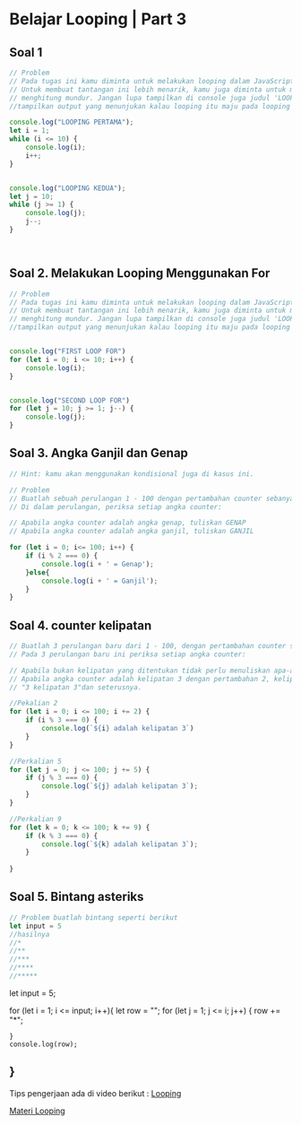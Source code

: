 # Belajar Looping | Part 3
## Soal 1

```js
// Problem
// Pada tugas ini kamu diminta untuk melakukan looping dalam JavaScript dengan menggunakan syntax while. 
// Untuk membuat tantangan ini lebih menarik, kamu juga diminta untuk membuat suatu looping yang menghitung maju dan 
// menghitung mundur. Jangan lupa tampilkan di console juga judul 'LOOPING PERTAMA' dan 'LOOPING KEDUA'.
//tampilkan output yang menunjukan kalau looping itu maju pada looping pertama dan mundur pada looping kedua

console.log("LOOPING PERTAMA");
let i = 1; 
while (i <= 10) { 
    console.log(i);
    i++;
}


console.log("LOOPING KEDUA");
let j = 10; 
while (j >= 1) { 
    console.log(j);
    j--; 
}




```
## Soal 2. Melakukan Looping Menggunakan For
```js
// Problem
// Pada tugas ini kamu diminta untuk melakukan looping dalam JavaScript dengan menggunakan syntax for. 
// Untuk membuat tantangan ini lebih menarik, kamu juga diminta untuk membuat suatu looping yang menghitung maju dan 
// menghitung mundur. Jangan lupa tampilkan di console juga judul 'LOOPING PERTAMA' dan 'LOOPING KEDUA'.
//tampilkan output yang menunjukan kalau looping itu maju pada looping pertama dan mundur pada looping kedua


console.log("FIRST LOOP FOR")
for (let i = 0; i <= 10; i++) {
    console.log(i);
}


console.log("SECOND LOOP FOR")
for (let j = 10; j >= 1; j--) {
    console.log(j);
}
```
## Soal 3. Angka Ganjil dan Genap

```js
// Hint: kamu akan menggunakan kondisional juga di kasus ini.

// Problem
// Buatlah sebuah perulangan 1 - 100 dengan pertambahan counter sebanyak 1
// Di dalam perulangan, periksa setiap angka counter:

// Apabila angka counter adalah angka genap, tuliskan GENAP
// Apabila angka counter adalah angka ganjil, tuliskan GANJIL

for (let i = 0; i<= 100; i++) {
    if (i % 2 === 0) {
        console.log(i + ' = Genap');
    }else{
        console.log(i + ' = Ganjil');
    }
}
```
## Soal 4. counter kelipatan
```js
// Buatlah 3 perulangan baru dari 1 - 100, dengan pertambahan counter sebesar 2, 5, dan 9.
// Pada 3 perulangan baru ini periksa setiap angka counter:

// Apabila bukan kelipatan yang ditentukan tidak perlu menuliskan apa-apa
// Apabila angka counter adalah kelipatan 3 dengan pertambahan 2, kelipatan 6 dengan pertambahan 5, dan kelipatan 10 dengan pertambahan 9, tuliskan:
// "3 kelipatan 3"dan seterusnya.

//Pekalian 2
for (let i = 0; i <= 100; i += 2) {
    if (i % 3 === 0) {
        console.log(`${i} adalah kelipatan 3`)
    }
}

//Perkalian 5
for (let j = 0; j <= 100; j += 5) {
    if (j % 3 === 0) {
        console.log(`${j} adalah kelipatan 3`);
    }
}

//Perkalian 9
for (let k = 0; k <= 100; k += 9) {
    if (k % 3 === 0) {
        console.log(`${k} adalah kelipatan 3`);
    }
    
}
```
## Soal 5. Bintang asteriks
```js
// Problem buatlah bintang seperti berikut
let input = 5
//hasilnya
//*
//**
//***
//****
//*****
```
let input = 5;

for (let i = 1; i <= input; i++){
    let row = "";
    for (let j = 1; j <= i; j++) {
        row += "*";
        
    }  
    console.log(row);
}
---
Tips pengerjaan ada di video berikut :
[Looping](https://youtu.be/kyobpgoqx2c)

[Materi Looping](../../study-materials/part5.md)
